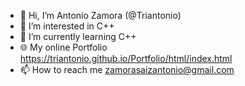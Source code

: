 - 👋 Hi, I’m Antonio Zamora (@Triantonio)
- 👀 I’m interested in C++
- 🌱 I’m currently learning C++
- 🌐 My online Portfolio https://triantonio.github.io/Portfolio/html/index.html
- 📫 How to reach me zamorasaizantonio@gmail.com
<!-- - 💞️ I’m looking to collaborate on ... -->

<!---
Triantonio/Triantonio is a ✨ special ✨ repository because its `README.md` (this file) appears on your GitHub profile.
You can click the Preview link to take a look at your changes.
--->
